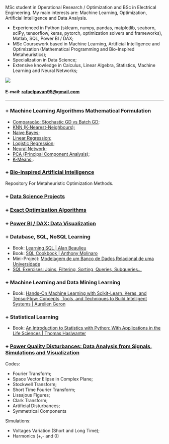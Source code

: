 MSc student in Operational Research / Optimization and BSc in Electrical Engineering. My main interests are: Machine Learning, Optimization, Artificial Intelligence and Data Analysis.  
 
- Experienced in Python (sklearn, numpy, pandas, matplotlib, seaborn, sciPy, tensorflow, keras, pytorch, optimization solvers and frameworks), Matlab, SQL, Power BI / DAX;
- MSc Coursework based in Machine Learning, Artificial Intelligence and Optimization (Mathematical Programming and Bio-Inspired Metaheuristics);
- Specialization in Data Science;
- Extensive knowledge in Calculus, Linear Algebra, Statistics, Machine Learning and Neural Networks;


[<img src="https://img.shields.io/badge/linkedin-%230077B5.svg?&style=for-the-badge&logo=linkedin&logoColor=white" />](https://www.linkedin.com/in/engrafaelpavan/) 

#### E-mail: rafaelpavan95@gmail.com

_______________________________

### + Machine Learning Algorithms Mathematical Formulation

- [Comparação: Stochastic GD vs Batch GD;](https://nbviewer.jupyter.org/github/rafaelpavan95/MSc_MachineLearning_DataMining/blob/main/Gradient.ipynb)
- [KNN (K-Nearest-Neighbours);](https://nbviewer.jupyter.org/github/rafaelpavan95/MSc_MachineLearning_DataMining/blob/main/KNN_FROM_SCRATCH.ipynb)
- [Naive Bayes;](https://nbviewer.jupyter.org/github/rafaelpavan95/MSc_MachineLearning_DataMining/blob/main/NAIVE_BAYES_FROM_SCRATCH.ipynb)
- [Linear Regression;](https://nbviewer.jupyter.org/github/rafaelpavan95/MSc_MachineLearning_DataMining/blob/main/LINEAR_REGRESSION_FROM_SCRATCH.ipynb)
- [Logistic Regression;](https://nbviewer.jupyter.org/github/rafaelpavan95/MSc_MachineLearning_DataMining/blob/main/LOGISTIC_REGRESSION_FROM_SCRATCH.ipynb)
- [Neural Network;](https://nbviewer.jupyter.org/github/rafaelpavan95/MSc_MachineLearning_DataMining/blob/main/NN_FROM_SCRATCH.ipynb)
- [PCA (Principal Component Analysis);](https://nbviewer.jupyter.org/github/rafaelpavan95/MSc_MachineLearning_DataMining/blob/main/PCA_FROM_SCRATCH.ipynb)
- [K-Means;](https://nbviewer.jupyter.org/github/rafaelpavan95/MSc_MachineLearning_DataMining/blob/main/KMEANS_FROM_SCRATCH.ipynb).

### + [Bio-Inspired Artificial Intelligence](https://github.com/rafaelpavan95/Metaheuristic_Optimization)
Repository For Metaheuristic Optimization Methods. 

### + [Data Science Projects](https://github.com/rafaelpavan95/DataScience)

### + [Exact Optimization Algorithms](https://github.com/rafaelpavan95/Optimization_Algorithms)

### + [Power BI / DAX: Data Visualization](https://github.com/rafaelpavan95/powerbi_learning)

### + Database, SQL, NoSQL Learning

- Book: [Learning SQL | Alan Beaulieu](https://github.com/rafaelpavan95/Learning_SQL)
- Book: [SQL Cookbook | Anthony Molinaro](https://github.com/rafaelpavan95/SQL_Cookbook)
- Mini-Project: [Modelagem de um Banco de Dados Relacional de uma Universidade](https://github.com/rafaelpavan95/database_modelling)
- [SQL Exercises: Joins, Filtering, Sorting, Queries, Subqueries...](https://github.com/rafaelpavan95/database_modelling)

### + Machine Learning and Data Mining Learning

- Book: [Hands-On Machine Learning with Scikit-Learn, Keras, and TensorFlow: Concepts, Tools, and Techniques to Build Intelligent Systems | Aurelien Geron](https://github.com/rafaelpavan95/Hands_On_Machine_Learning)

### + Statistical Learning

- Book: [An Introduction to Statistics with Python: With Applications in the Life Sciences | Thomas Haslwanter](https://github.com/rafaelpavan95/statistical_learning)


### + [Power Quality Disturbances: Data Analysis from Signals, Simulations and Visualization](https://github.com/rafaelpavan95/Power_Quality)

Codes:

- Fourier Transform;
- Space Vector Elipse in Complex Plane;
- Stockwell Transform;
- Short Time Fourier Transform;
- Lissajous Figures;
- Clark Transform;
- Artificial Disturbances;
- Symmetrical Components

Simulations:

- Voltages Variation (Short and Long Time);
- Harmonics (+,- and 0)

